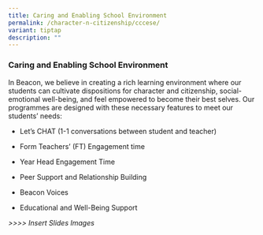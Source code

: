 ```yaml
---
title: Caring and Enabling School Environment
permalink: /character-n-citizenship/cccese/
variant: tiptap
description: ""
---
```

<h3>Caring and Enabling School Environment</h3>
<p>In Beacon, we believe in creating a rich learning environment where our
students can cultivate dispositions for character and citizenship, social-emotional
well-being, and feel empowered to become their best selves. Our programmes
are designed with these necessary features to meet our students’ needs:</p>
<ul data-tight="true" class="tight">
<li>
<p>Let’s CHAT (1-1 conversations between student and teacher)</p>
</li>
<li>
<p>Form Teachers’ (FT) Engagement time</p>
</li>
<li>
<p>Year Head Engagement Time</p>
</li>
<li>
<p>Peer Support and Relationship Building</p>
</li>
<li>
<p>Beacon Voices</p>
</li>
<li>
<p>Educational and Well-Being Support</p>
</li>
</ul>
<p><em>&gt;&gt;&gt;&gt; Insert Slides Images</em>
</p>